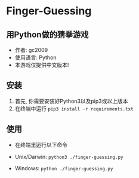 
# Finger-Guessing
## 用Python做的猜拳游戏
- 作者: gc2009
- 使用语言: Python
- 本游戏仅提供中文版本!

## 安装
1. 首先, 你需要安装好Python3以及pip3或以上版本
2. 在终端中运行 `pip3 install -r requirements.txt`

## 使用
- 在终端里运行以下命令

- Unix/Darwin: `python3 ./finger-guessing.py`

- Windows: `python ./finger-guessing.py`
